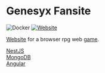 # Genesyx Fansite
 
![Docker](https://github.com/MADsadFATcat/genesyx-fansite/workflows/Docker/badge.svg?branch=master)
[![Website](https://img.shields.io/website?down_message=down&up_message=up&url=https%3A%2F%2Fgenesyx.tk%2F)](https://genesyx.tk/)  

[Website](https://genesyx.tk/) for a browser rpg web [game](https://genesyx.ru/).  
  
[NestJS](https://nestjs.com/)  
[MongoDB](https://www.mongodb.com/)  
[Angular](https://angular.io/)  


